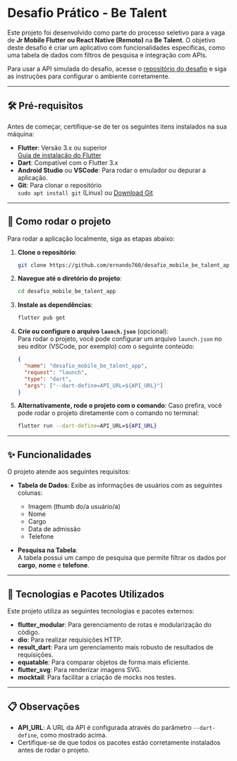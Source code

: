 # Desafio Prático - Be Talent

Este projeto foi desenvolvido como parte do processo seletivo para a vaga de **Jr Mobile Flutter ou React Native (Remoto)** na **Be Talent**. O objetivo deste desafio é criar um aplicativo com funcionalidades específicas, como uma tabela de dados com filtros de pesquisa e integração com APIs.

Para usar a API simulada do desafio, acesse o [repositório do desafio](https://github.com/BeMobile/desafio-mobile/tree/main?tab=readme-ov-file) e siga as instruções para configurar o ambiente corretamente.

---

## 🛠 Pré-requisitos

Antes de começar, certifique-se de ter os seguintes itens instalados na sua máquina:

- **Flutter**: Versão 3.x ou superior  
  [Guia de instalação do Flutter](https://docs.flutter.dev/get-started/install)
- **Dart**: Compatível com o Flutter 3.x
- **Android Studio** ou **VSCode**: Para rodar o emulador ou depurar a aplicação.
- **Git**: Para clonar o repositório  
  `sudo apt install git` (Linux) ou [Download Git](https://git-scm.com/downloads)

---

## 🚀 Como rodar o projeto

Para rodar a aplicação localmente, siga as etapas abaixo:

1. **Clone o repositório**:

   ```bash
   git clone https://github.com/ernando760/desafio_mobile_be_talent_app.git
   ```

2. **Navegue até o diretório do projeto**:

   ```bash
   cd desafio_mobile_be_talent_app
   ```

3. **Instale as dependências**:

   ```bash
   flutter pub get
   ```

4. **Crie ou configure o arquivo `launch.json`** (opcional):  
   Para rodar o projeto, você pode configurar um arquivo `launch.json` no seu editor (VSCode, por exemplo) com o seguinte conteúdo:

   ```json
   {
     "name": "desafio_mobile_be_talent_app",
     "request": "launch",
     "type": "dart",
     "args": ["--dart-define=API_URL=${API_URL}"]
   }
   ```

5. **Alternativamente, rode o projeto com o comando**:
   Caso prefira, você pode rodar o projeto diretamente com o comando no terminal:

   ```bash
   flutter run --dart-define=API_URL=${API_URL}
   ```

---

## ✨ Funcionalidades

O projeto atende aos seguintes requisitos:

- **Tabela de Dados**: Exibe as informações de usuários com as seguintes colunas:

  - Imagem (thumb do/a usuário/a)
  - Nome
  - Cargo
  - Data de admissão
  - Telefone

- **Pesquisa na Tabela**:  
  A tabela possui um campo de pesquisa que permite filtrar os dados por **cargo**, **nome** e **telefone**.

---

## 📌 Tecnologias e Pacotes Utilizados

Este projeto utiliza as seguintes tecnologias e pacotes externos:

- **flutter_modular**: Para gerenciamento de rotas e modularização do código.
- **dio**: Para realizar requisições HTTP.
- **result_dart**: Para um gerenciamento mais robusto de resultados de requisições.
- **equatable**: Para comparar objetos de forma mais eficiente.
- **flutter_svg**: Para renderizar imagens SVG.
- **mocktail**: Para facilitar a criação de mocks nos testes.

---

## 📋 Observações

- **API_URL**: A URL da API é configurada através do parâmetro `--dart-define`, como mostrado acima.
- Certifique-se de que todos os pacotes estão corretamente instalados antes de rodar o projeto.
